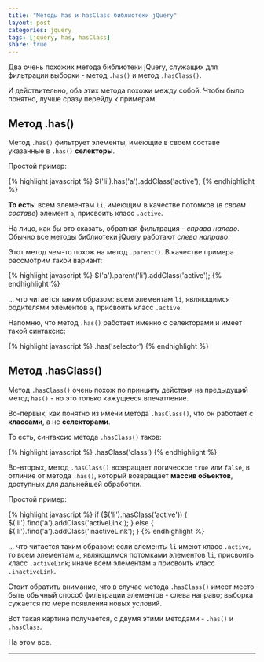 ```yaml
---
title: "Методы has и hasClass библиотеки jQuery"
layout: post
categories: jquery
tags: [jquery, has, hasClass]
share: true
---
```


Два очень похожих метода библиотеки jQuery, служащих для фильтрации выборки - метод `.has()` и метод `.hasClass()`.

И действительно, оба этих метода похожи между собой. Чтобы было понятно, лучше сразу перейду к примерам.

## Метод .has()

Метод `.has()` фильтрует элементы, имеющие в своем составе указанные в `.has()` **селекторы**.

Простой пример:

{% highlight javascript %}
$('li').has('a').addClass('active');
{% endhighlight %}

**То есть**: всем элементам `li`, имеющим в качестве потомков (*в своем составе*) элемент `a`, присвоить класс `.active`.

На лицо, как бы это сказать, обратная фильтрация - *справа налево*. Обычно все методы библиотеки jQuery работают *слева направо*.

Этот метод чем-то похож на метод `.parent()`. В качестве примера рассмотрим такой вариант:

{% highlight javascript %}
$('a').parent('li').addClass('active');
{% endhighlight %}

... что читается таким образом: всем элементам `li`, являющимся родителями элементов `a`, присвоить класс `.active`.

Напомню, что метод `.has()` работает именно с селекторами и имеет такой синтаксис:

{% highlight javascript %}
.has('selector')
{% endhighlight %}

## Метод .hasClass()

Метод `.hasClass()` очень похож по принципу действия на предыдущий метод `has()` - но это только кажущееся впечатление.

Во-первых, как понятно из имени метода `.hasClass()`, что он работает с **классами**, а не **селекторами**.

То есть, синтаксис метода `.hasClass()` таков:

{% highlight javascript %}
.hasClass('class')
{% endhighlight %}

Во-вторых, метод `.hasClass()` возвращает логическое `true` или `false`, в отличие от метода `.has()`, который возвращает **массив объектов**, доступных для дальнейшей обработки.

Простой пример:

{% highlight javascript %}
if ($('li').hasClass('active')) {
  $('li').find('a').addClass('activeLink');
} else {
  $('li').find('a').addClass('inactiveLink');
}
{% endhighlight %}

... что читается таким образом: если элементы `li` имеют класс `.active`, то всем элементам `a`, являющимся потомками элементов `li`, присвоить класс `.activeLink`; иначе всем элементам `a` присвоить класс `.inactiveLink`.

Стоит обратить внимание, что в случае метода `.hasClass()` имеет место быть обычный способ фильтрации элементов - слева направо; выборка сужается по мере появления новых условий.

Вот такая картина получается, с двумя этими методами - `.has()` и `.hasClass`.

На этом все.

***
